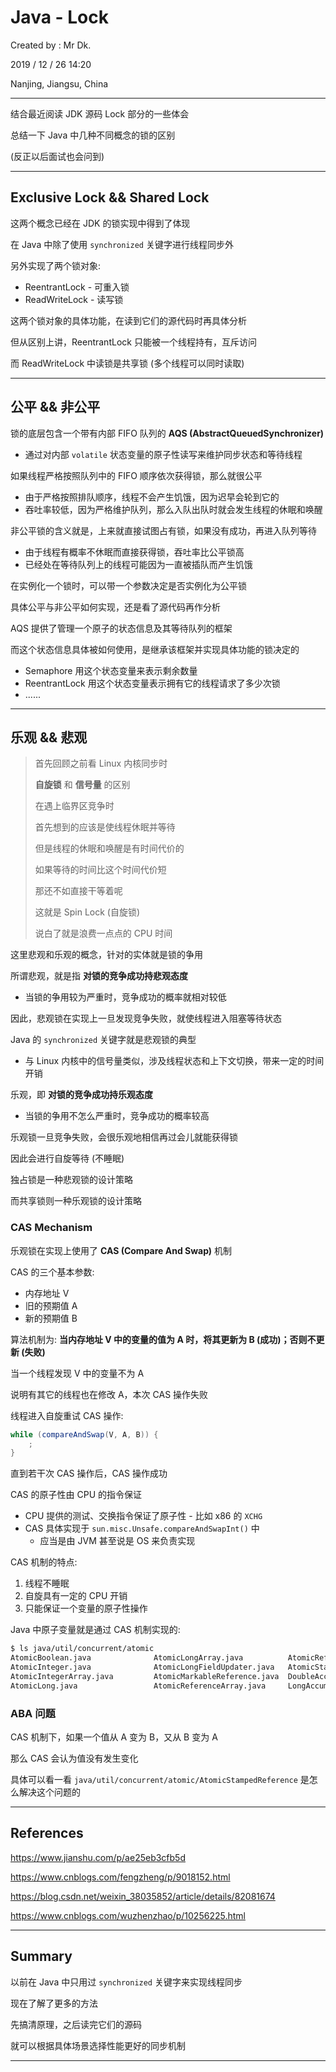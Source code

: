 # Java - Lock

Created by : Mr Dk.

2019 / 12 / 26 14:20

Nanjing, Jiangsu, China

---

结合最近阅读 JDK 源码 Lock 部分的一些体会

总结一下 Java 中几种不同概念的锁的区别

(反正以后面试也会问到)

---

## Exclusive Lock && Shared Lock

这两个概念已经在 JDK 的锁实现中得到了体现

在 Java 中除了使用 `synchronized` 关键字进行线程同步外

另外实现了两个锁对象:

* ReentrantLock - 可重入锁
* ReadWriteLock - 读写锁

这两个锁对象的具体功能，在读到它们的源代码时再具体分析

但从区别上讲，ReentrantLock 只能被一个线程持有，互斥访问

而 ReadWriteLock 中读锁是共享锁 (多个线程可以同时读取)

---

## 公平 && 非公平

锁的底层包含一个带有内部 FIFO 队列的 __AQS (AbstractQueuedSynchronizer)__

* 通过对内部 `volatile` 状态变量的原子性读写来维护同步状态和等待线程

如果线程严格按照队列中的 FIFO 顺序依次获得锁，那么就很公平

* 由于严格按照排队顺序，线程不会产生饥饿，因为迟早会轮到它的
* 吞吐率较低，因为严格维护队列，那么入队出队时就会发生线程的休眠和唤醒

非公平锁的含义就是，上来就直接试图占有锁，如果没有成功，再进入队列等待

* 由于线程有概率不休眠而直接获得锁，吞吐率比公平锁高
* 已经处在等待队列上的线程可能因为一直被插队而产生饥饿

在实例化一个锁时，可以带一个参数决定是否实例化为公平锁

具体公平与非公平如何实现，还是看了源代码再作分析

AQS 提供了管理一个原子的状态信息及其等待队列的框架

而这个状态信息具体被如何使用，是继承该框架并实现具体功能的锁决定的

* Semaphore 用这个状态变量来表示剩余数量
* ReentrantLock 用这个状态变量表示拥有它的线程请求了多少次锁
* ......

---

## 乐观 && 悲观

> 首先回顾之前看 Linux 内核同步时
>
> __自旋锁__ 和 __信号量__ 的区别
>
> 在遇上临界区竞争时
>
> 首先想到的应该是使线程休眠并等待
>
> 但是线程的休眠和唤醒是有时间代价的
>
> 如果等待的时间比这个时间代价短
>
> 那还不如直接干等着呢
>
> 这就是 Spin Lock (自旋锁)
>
> 说白了就是浪费一点点的 CPU 时间

这里悲观和乐观的概念，针对的实体就是锁的争用

所谓悲观，就是指 __对锁的竞争成功持悲观态度__

* 当锁的争用较为严重时，竞争成功的概率就相对较低

因此，悲观锁在实现上一旦发现竞争失败，就使线程进入阻塞等待状态

Java 的 `synchronized` 关键字就是悲观锁的典型

* 与 Linux 内核中的信号量类似，涉及线程状态和上下文切换，带来一定的时间开销

乐观，即 __对锁的竞争成功持乐观态度__

* 当锁的争用不怎么严重时，竞争成功的概率较高

乐观锁一旦竞争失败，会很乐观地相信再过会儿就能获得锁

因此会进行自旋等待 (不睡眠)

独占锁是一种悲观锁的设计策略

而共享锁则一种乐观锁的设计策略

### CAS Mechanism

乐观锁在实现上使用了 __CAS (Compare And Swap)__ 机制

CAS 的三个基本参数:

* 内存地址 V
* 旧的预期值 A
* 新的预期值 B

算法机制为: __当内存地址 V 中的变量的值为 A 时，将其更新为 B (成功)；否则不更新 (失败)__

当一个线程发现 V 中的变量不为 A

说明有其它的线程也在修改 A，本次 CAS 操作失败

线程进入自旋重试 CAS 操作:

```java
while (compareAndSwap(V, A, B)) {
    ;
}
```

直到若干次 CAS 操作后，CAS 操作成功

CAS 的原子性由 CPU 的指令保证

* CPU 提供的测试、交换指令保证了原子性 - 比如 x86 的 `XCHG`
* CAS 具体实现于 `sun.misc.Unsafe.compareAndSwapInt()` 中
    * 应当是由 JVM 甚至说是 OS 来负责实现

CAS 机制的特点:

1. 线程不睡眠
2. 自旋具有一定的 CPU 开销
3. 只能保证一个变量的原子性操作

Java 中原子变量就是通过 CAS 机制实现的:

```bash
$ ls java/util/concurrent/atomic
AtomicBoolean.java              AtomicLongArray.java          AtomicReferenceFieldUpdater.java  LongAdder.java
AtomicInteger.java              AtomicLongFieldUpdater.java   AtomicStampedReference.java       Striped64.java
AtomicIntegerArray.java         AtomicMarkableReference.java  DoubleAccumulator.java            package-info.java       AtomicIntegerFieldUpdater.java  AtomicReference.java          DoubleAdder.java
AtomicLong.java                 AtomicReferenceArray.java     LongAccumulator.java
```

### ABA 问题

CAS 机制下，如果一个值从 A 变为 B，又从 B 变为 A

那么 CAS 会认为值没有发生变化

具体可以看一看 `java/util/concurrent/atomic/AtomicStampedReference` 是怎么解决这个问题的

---

## References

https://www.jianshu.com/p/ae25eb3cfb5d

https://www.cnblogs.com/fengzheng/p/9018152.html

https://blog.csdn.net/weixin_38035852/article/details/82081674

https://www.cnblogs.com/wuzhenzhao/p/10256225.html

---

## Summary

以前在 Java 中只用过 `synchronized` 关键字来实现线程同步

现在了解了更多的方法

先搞清原理，之后读完它们的源码

就可以根据具体场景选择性能更好的同步机制

---

